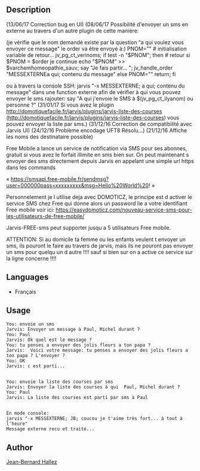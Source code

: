 <!---
IMPORTANT
=========
This README.md is displayed in the WebStore as well as within Jarvis app
Please do not change the structure of this file
Fill-in Description, Usage & Author sections
Make sure to rename the [en] folder into the language code your plugin is written in (ex: fr, es, de, it...)
For multi-language plugin:
- clone the language directory and translate commands/functions.sh
- optionally write the Description / Usage sections in several languages
-->
## Description
(13/06/17 Correction bug en UI)
(08/06/17 Possibilité d'envoyer un sms en externe au travers d'un autre plugin de cette manière:

(je vérifie que le nom demandé existe par la question "a qui voulez vous envoyer ce message" le order va être envoyé à:)
PNOM="" # initialisation variable de retour...
jv_pg_ct_verinoms;
if test -n "$PNOM"; then # retour si $PNOM = $order je continue
echo "$PNOM" >> $varchemhomeopathie_sauv;
say "Je fais partir... "; 
jv_handle_order "MESSEXTERNEa qui; contenu du message"
else
PNOM=""
return; 
fi

ou à travers la console SSH: jarvis "-x MESSEXTERNE; a qui; contenu du message"
dans une function externe afin de vérifier à qui vous pouvez envoyer le sms rajouter: say "A qui j'envoie le SMS à $(jv_pg_ct_ilyanom) ou personne ?"
(31/01/17 Si vous avez le plugin http://domotiquefacile.fr/jarvis/plugins/jarvis-liste-des-courses (http://domotiquefacile.fr/jarvis/plugins/jarvis-liste-des-courses) vous pouvez envoyer la liste par sms.)
(31/12/16 Correction de compatibilité avec Jarvis UI)
(24/12/16 Problème encodage UFT8 Résolu...)
(21/12/16 Affiche les noms des destinataire possible)

Free Mobile a lance un service de notification via SMS pour ses abonnes, gratuit si vous avez le forfait illimite en sms bien sur.
On peut maintenant s envoyer des sms directement depuis Jarvis en appelant une simple url https dans les commands
    
  « https://smsapi.free-mobile.fr/sendmsg?user=000000pass=xxxxxxxxx&msg=Hello%20World%20! »

Personnelement je l utilise deja avec DOMOTICZ, le principe est d activer le service SMS chez Free qui donne alors un password  lie a votre identifiant 
Free mobile voir ici:
https://easydomoticz.com/nouveau-service-sms-pour-les-utilisateurs-de-free-mobile/

Jarvis-FREE-sms peut supporter jusqu a 5 utilisateurs Free mobile.

ATTENTION:
Si au domicile ta femme ou les enfants veulent t envoyer un sms,
ils pouront le faire au travers de jarvis, 
mais ils ne pouront pas envoyer un sms pour quelqu un d autre !!!! 
sauf si bien sur on a active ce service sur la ligne concerne  !!!!



## Languages

* Français

## Usage

```
You: envoie un sms
Jarvis: Envoyer un message à Paul, Michel durant ?
You: Paul
Jarvis: Ok quel est le message ?
You: tu penses a envoyer des jolis fleurs a ton papa ?
Jarvis:  Voici votre message: tu penses a envoyer des jolis fleurs a ton papa ? L'envoyer ?
You: OK
Jarvis: c est parti...


You: envoie la liste des courses par sms
Jarvis: Envoyer la liste des courses à qui  Paul, Michel durant ?
You: Paul
Jarvis: La liste des courses est parti par sms à Paul


En mode console:   
jarvis "-x MESSEXTERNE; JB; coucou je t'aime très fort... à tout à l'heure"
Message externe recu et traité...

```

## Author
[Jean-Bernard Hallez](https://github.com/Jean-Bernard-Hallez/jarvis-FREE-sms)

